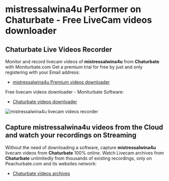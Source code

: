 # mistressalwina4u Performer on Chaturbate - Free LiveCam videos downloader

## Chaturbate Live Videos Recorder

Monitor and record livecam videos of **mistressalwina4u** from **Chaturbate** with Moniturbate.com
Get a premium trial for free by just and only registering with your Email address:
* [mistressalwina4u Premium videos downloader](https://moniturbate.com/request-demo-licence-key.html)

Free livecam videos downloader - Moniturbate Software:
* [Chaturbate videos downloader](https://moniturbate.com/moniturbate-download-software.html)

![mistressalwina4u livecam videos recorder](https://peachurnet.com/templates/moniturbate-software.png)


## Capture mistressalwina4u videos from the Cloud and watch your recordings on Streaming

Without the need of downloading a software, capture **mistressalwina4u** livecam videos from **Chaturbate** 100% online.
Watch Livecam archives from **Chaturbate** unlimitedly from thousands of existing recordings, only on Peachurbate.com and its websites network:
* [Chaturbate videos archives](https://peachurnet.com/)